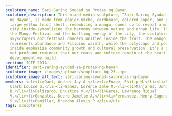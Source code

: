 ```yaml
---
sculpture_name: Sari-Saring Syudad sa Prutas ng Bayan
sculpture_description: This mixed-media sculpture, “Sari-Saring Syudad sa Prutas
  ng Bayan”, is made from papier-mâché, cardboard, colored paper, and paint. The
  large yellow fruit shell, resembling a mango, opens up to reveal a miniature
  city inside—symbolizing the harmony between nature and urban life. Inspired by
  the Mango Festival and the bustling energy of the city, the sculpture depicts
  skyscrapers and festival dancers unified inside the fruit. The mango
  represents abundance and Filipino warmth, while the cityscape and people
  inside emphasize community growth and cultural preservation. It’s a playful
  yet profound reminder that our roots and culture remain at the heart of every
  development we build.
section: ICTE-201A
identifier: sari-saring-syudad-sa-prutas-ng-bayan
sculpture_image: /images/uploads/scuplture-bg-23-.jpg
sculpture_image_alt_text: sari-saring-syudad-sa-prutas-ng-bayan
members: <ul><li>Dael, Andrei Jay A.</li><li>Enage, Philip M.</li><li>Sicam,
  Clark Louise G.</li><li>Bañez, Lorence Jale M.</li><li>Manjares, John Carlos
  B.</li><li>Felizardo, Dhustine V.</li><li>Gerez, Lawrence Miguel
  V.</li><li>Gonzales, Keero Jamelle A.</li><li>Fernandez, Henry Eugene
  S.</li><li>Pamillar, Brandon Alexis P.</li></ul>
tags: sculptures
---
```

